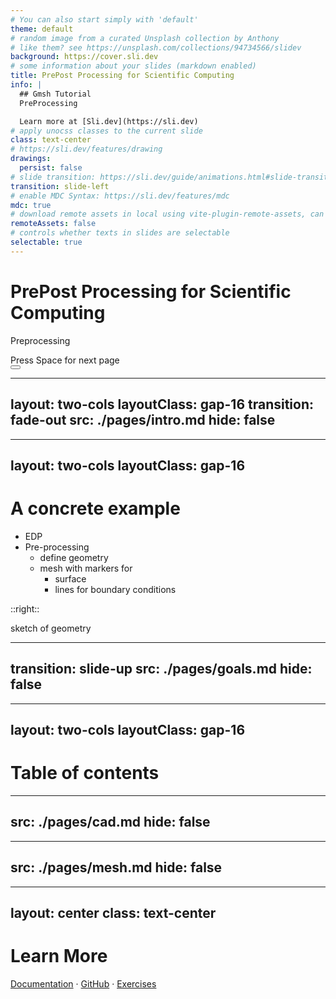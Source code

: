 ```yaml
---
# You can also start simply with 'default'
theme: default
# random image from a curated Unsplash collection by Anthony
# like them? see https://unsplash.com/collections/94734566/slidev
background: https://cover.sli.dev
# some information about your slides (markdown enabled)
title: PrePost Processing for Scientific Computing
info: |
  ## Gmsh Tutorial
  PreProcessing

  Learn more at [Sli.dev](https://sli.dev)
# apply unocss classes to the current slide
class: text-center
# https://sli.dev/features/drawing
drawings:
  persist: false
# slide transition: https://sli.dev/guide/animations.html#slide-transitions
transition: slide-left
# enable MDC Syntax: https://sli.dev/features/mdc
mdc: true
# download remote assets in local using vite-plugin-remote-assets, can be boolean, 'dev' or 'build'
remoteAssets: false
# controls whether texts in slides are selectable
selectable: true
---
```


# PrePost Processing for Scientific Computing

Preprocessing

<div class="pt-12">
  <span @click="$slidev.nav.next" class="px-2 py-1 rounded cursor-pointer" hover="bg-white bg-opacity-10">
    Press Space for next page <carbon:arrow-right class="inline"/>
  </span>
</div>

<div class="abs-br m-6 flex gap-2">
  <button @click="$slidev.nav.openInEditor()" title="Open in Editor" class="text-xl slidev-icon-btn opacity-50 !border-none !hover:text-white">
    <carbon:edit />
  </button>
  <a href="https://github.com/slidevjs/slidev" target="_blank" alt="GitHub" title="Open in GitHub"
    class="text-xl slidev-icon-btn opacity-50 !border-none !hover:text-white">
    <carbon-logo-github />
  </a>
</div>

<!--
The last comment block of each slide will be treated as slide notes. It will be visible and editable in Presenter Mode along with the slide. [Read more in the docs](https://sli.dev/guide/syntax.html#notes)
-->


---
layout: two-cols
layoutClass: gap-16
transition: fade-out
src: ./pages/intro.md
hide: false
---

---
layout: two-cols
layoutClass: gap-16
---
# A concrete example

* EDP
* Pre-processing
  * define geometry
  * mesh with markers for
    * surface
    * lines for boundary conditions

::right::

sketch of geometry

---
transition: slide-up
src: ./pages/goals.md
hide: false
---


---
layout: two-cols
layoutClass: gap-16
---

# Table of contents

<Toc maxDepth="3"></Toc>


---
src: ./pages/cad.md
hide: false
---

---
src: ./pages/mesh.md
hide: false
---



---
layout: center
class: text-center
---

# Learn More

[Documentation](https://trophime.github.io/course.prepost/course-prepost/index.html) · [GitHub](https://github.com/Trophime/course-prepost-slides.git) · [Exercises](https://sli.dev/resources/showcases)

<PoweredBySlidev mt-10 />

